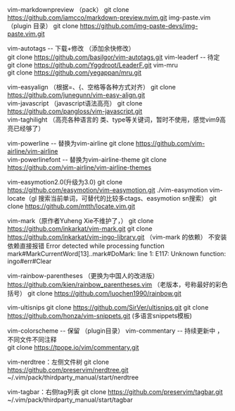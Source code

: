 vim-markdownpreview （pack）
git clone https://github.com/iamcco/markdown-preview.nvim.git
img-paste.vim （plugin 目录）
git clone https://github.com/img-paste-devs/img-paste.vim.git

vim-autotags   -- 下载+修改   （添加余快修改）  
git clone https://github.com/basilgor/vim-autotags.git
vim-leaderf  -- 待定       
git clone https://github.com/Yggdroot/LeaderF.git
vim-mru          
git clone https://github.com/yegappan/mru.git

vim-easyalign （根据=、{、空格等各种方式对齐）
git clone https://github.com/junegunn/vim-easy-align.git      
vim-javascript  （javascript语法高亮）
  git clone https://github.com/pangloss/vim-javascript.git       
vim-taghilight （高亮各种语言的 类、type等关键词，暂时不使用，感觉vim9高亮已经够了）

vim-powerline  -- 替换为vim-airline 
git clone https://github.com/vim-airline/vim-airline         
vim-powerlinefont -- 替换为vim-airline-theme
git clone https://github.com/vim-airline/vim-airline-themes      
      

vim-easymotion2.0(升级为3.0)
git clone https://github.com/easymotion/vim-easymotion.git ./vim-easymotion
vim-locate（gl 搜索当前单词，可替代的比较多ctags、easymotion sn搜索）
git clone https://github.com/mtth/locate.vim.git               

vim-mark（原作者Yuheng Xie不维护了，） 
git clone https://github.com/inkarkat/vim-mark.git
git clone https://github.com/inkarkat/vim-ingo-library.git （vim-mark 的依赖）
不安装依赖直接报错
Error detected while processing function mark#MarkCurrentWord[13]..mark#DoMark:
line    1:
E117: Unknown function: ingo#err#Clear
               
vim-rainbow-parentheses （更换为中国人的改进版）
https://github.com/kien/rainbow_parentheses.vim （老版本，号称最好的彩色括号）
git clone https://github.com/luochen1990/rainbow.git 

vim-ultisnips
git clone https://github.com/SirVer/ultisnips.git
git clone https://github.com/honza/vim-snippets.git  (多语言snippets模板)

vim-colorscheme  -- 保留 （plugin目录） 
vim-commentary  -- 持续更新中  ，不同文件不同注释    
git clone https://tpope.io/vim/commentary.git
      
vim-nerdtree：左侧文件树
git clone https://github.com/preservim/nerdtree.git ~/.vim/pack/thirdparty_manual/start/nerdtree         
        
vim-tagbar：右侧tag列表
git clone https://github.com/preservim/tagbar.git ~/.vim/pack/thirdparty_manual/start/tagbar
